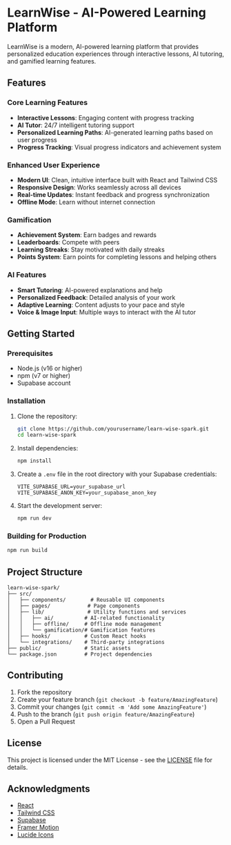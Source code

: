 # LearnWise - AI-Powered Learning Platform

LearnWise is a modern, AI-powered learning platform that provides personalized education experiences through interactive lessons, AI tutoring, and gamified learning features.

## Features

### Core Learning Features
- **Interactive Lessons**: Engaging content with progress tracking
- **AI Tutor**: 24/7 intelligent tutoring support
- **Personalized Learning Paths**: AI-generated learning paths based on user progress
- **Progress Tracking**: Visual progress indicators and achievement system

### Enhanced User Experience
- **Modern UI**: Clean, intuitive interface built with React and Tailwind CSS
- **Responsive Design**: Works seamlessly across all devices
- **Real-time Updates**: Instant feedback and progress synchronization
- **Offline Mode**: Learn without internet connection

### Gamification
- **Achievement System**: Earn badges and rewards
- **Leaderboards**: Compete with peers
- **Learning Streaks**: Stay motivated with daily streaks
- **Points System**: Earn points for completing lessons and helping others

### AI Features
- **Smart Tutoring**: AI-powered explanations and help
- **Personalized Feedback**: Detailed analysis of your work
- **Adaptive Learning**: Content adjusts to your pace and style
- **Voice & Image Input**: Multiple ways to interact with the AI tutor

## Getting Started

### Prerequisites
- Node.js (v16 or higher)
- npm (v7 or higher)
- Supabase account

### Installation

1. Clone the repository:
   ```bash
   git clone https://github.com/yourusername/learn-wise-spark.git
   cd learn-wise-spark
   ```

2. Install dependencies:
   ```bash
   npm install
   ```

3. Create a `.env` file in the root directory with your Supabase credentials:
   ```
   VITE_SUPABASE_URL=your_supabase_url
   VITE_SUPABASE_ANON_KEY=your_supabase_anon_key
   ```

4. Start the development server:
   ```bash
   npm run dev
   ```

### Building for Production
```bash
npm run build
```

## Project Structure

```
learn-wise-spark/
├── src/
│   ├── components/        # Reusable UI components
│   ├── pages/            # Page components
│   ├── lib/              # Utility functions and services
│   │   ├── ai/          # AI-related functionality
│   │   ├── offline/     # Offline mode management
│   │   └── gamification/# Gamification features
│   ├── hooks/           # Custom React hooks
│   └── integrations/    # Third-party integrations
├── public/              # Static assets
└── package.json         # Project dependencies
```

## Contributing

1. Fork the repository
2. Create your feature branch (`git checkout -b feature/AmazingFeature`)
3. Commit your changes (`git commit -m 'Add some AmazingFeature'`)
4. Push to the branch (`git push origin feature/AmazingFeature`)
5. Open a Pull Request

## License

This project is licensed under the MIT License - see the [LICENSE](LICENSE) file for details.

## Acknowledgments

- [React](https://reactjs.org/)
- [Tailwind CSS](https://tailwindcss.com/)
- [Supabase](https://supabase.io/)
- [Framer Motion](https://www.framer.com/motion/)
- [Lucide Icons](https://lucide.dev/)
